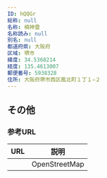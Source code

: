 ```yaml
---
ID: hQQGr
総称: null
名称: 楠神霊
名称読み: null
別名: null
都道府県: 大阪府
区域: 堺市
緯度: 34.5368214
経度: 135.4613007
郵便番号: 5938328
住所: 大阪府堺市西区鳳北町１丁１−２
---
```


## その他

### 参考URL

| URL | 説明          |
| --- | ------------- |
|     | OpenStreetMap |
